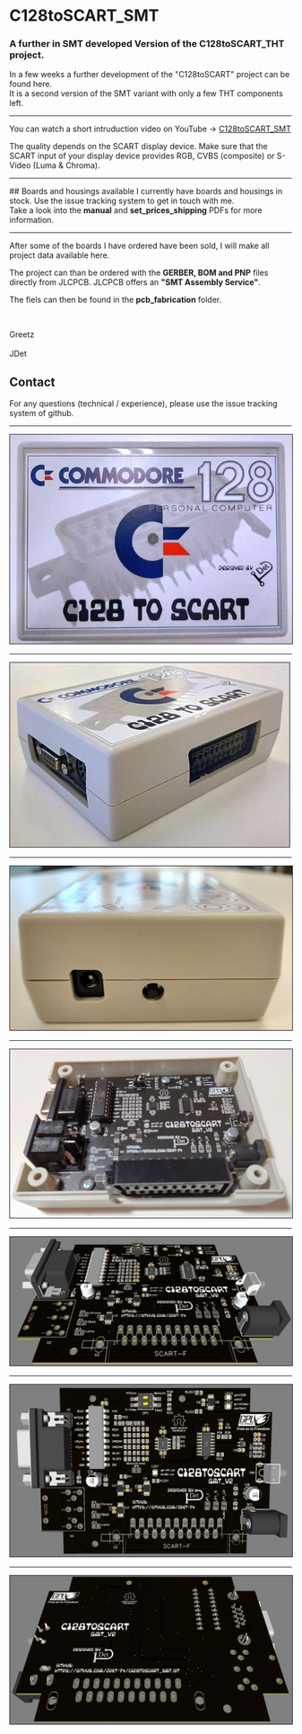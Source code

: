 # C128toSCART_SMT
<h3>A further in SMT developed Version of the C128toSCART_THT project.</h3>
<p>In a few weeks a further development of the "C128toSCART" project can be found here.<br />
It is a second version of the SMT variant with only a few THT components left.</p>
<hr />
<p>You can watch a short intruduction video on YouTube -> <a href="https://youtu.be/qOvFwwrAEIk" target="_blank">C128toSCART_SMT</a></p>
<p>The quality depends on the SCART display device. Make sure that the SCART input of your display device provides RGB, CVBS (composite) or S-Video (Luma & Chroma).</p>
<hr />
## Boards and housings available
I currently have boards and housings in stock. Use the issue tracking system to get in touch with me. <br />
Take a look into the <strong>manual</strong> and <strong>set_prices_shipping</strong> PDFs for more information.

<hr />
<p>After some of the boards I have ordered have been sold, I will make all project data available here.</p> 
<p>The project can than be ordered with the <strong>GERBER, BOM and PNP</strong> files directly from JLCPCB.
JLCPCB offers an <strong>"SMT Assembly Service"</strong>.</p>
<p>The fiels can then be found in the <strong>pcb_fabrication</strong> folder.</p>
<p>&nbsp;</p>
<p>Greetz<br /><br />JDet</p>

## Contact
For any questions (technical / experience), please use the issue tracking system of github. 

<hr />
<p><img alt="C128toSCART_SMT_09" src="./img/C128toSCART_SMT_09.jpg" style="border-width: 1px; border-style: solid;" /></p>
<hr />
<p><img alt="C128toSCART_SMT_10" src="./img/C128toSCART_SMT_10.jpg" style="border-width: 1px; border-style: solid;" /></p>
<hr />
<p><img alt="C128toSCART_SMT_06" src="./img/C128toSCART_SMT_06.jpg" style="border-width: 1px; border-style: solid;" /></p>
<hr />
<p><img alt="C128toSCART_SMT_16" src="./img/C128toSCART_SMT_16.jpg" style="border-width: 1px; border-style: solid;" /></p>
<hr />
<p><img alt="C128toSCART_SMT_V2_PCB#1" src="./img/C128toSCART_V2_PCB%231.jpg" style="border-width: 1px; border-style: solid;" /></p>
<hr />
<p><img alt="C128toSCART_SMT_V2_PCB#2" src="./img/C128toSCART_V2_PCB%232.jpg" style="border-width: 1px; border-style: solid;" /></p>
<hr />
<p><img alt="C128toSCART_SMT_V2_PCB#3" src="./img/C128toSCART_V2_PCB%233.jpg" style="border-width: 1px; border-style: solid;" /></p>
